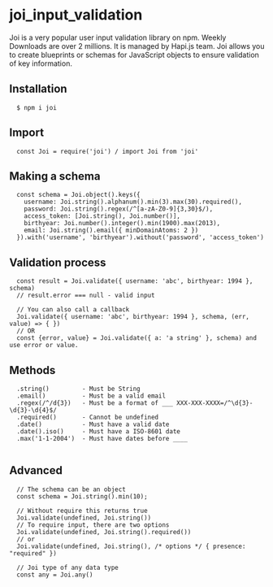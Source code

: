 # joi_input_validation
Joi is a very popular user input validation library on npm. Weekly Downloads are over 2 millions. It is managed by Hapi.js team. Joi allows you to create blueprints or schemas for JavaScript objects to ensure validation of key information.
## Installation
```
  $ npm i joi
```
## Import
```
  const Joi = require('joi') / import Joi from 'joi' 
```
## Making a schema
```
  const schema = Joi.object().keys({
    username: Joi.string().alphanum().min(3).max(30).required(),
    password: Joi.string().regex(/^[a-zA-Z0-9]{3,30}$/),
    access_token: [Joi.string(), Joi.number()],
    birthyear: Joi.number().integer().min(1900).max(2013),
    email: Joi.string().email({ minDomainAtoms: 2 })
  }).with('username', 'birthyear').without('password', 'access_token')
```
## Validation process
```
  const result = Joi.validate({ username: 'abc', birthyear: 1994 }, schema)
  // result.error === null - valid input 

  // You can also call a callback
  Joi.validate({ username: 'abc', birthyear: 1994 }, schema, (err, value) => { })
  // OR
  const {error, value} = Joi.validate({ a: 'a string' }, schema) and use error or value. 
```
## Methods
```
  .string()         - Must be String
  .email()          - Must be a valid email
  .regex(/^/d{3})   - Must be a format of ___ XXX-XXX-XXXX=/^\d{3}-\d{3}-\d{4}$/
  .required()       - Cannot be undefined
  .date()           - Must have a valid date
  .date().iso()     - Must have a ISO-8601 date
  .max('1-1-2004')  - Must have dates before ____
  
```

## Advanced
```
  // The schema can be an object
  const schema = Joi.string().min(10);
  
  // Without require this returns true
  Joi.validate(undefined, Joi.string()) 
  // To require input, there are two options
  Joi.validate(undefined, Joi.string().required())
  // or
  Joi.validate(undefined, Joi.string(), /* options */ { presence: "required" })
  
  // Joi type of any data type
  const any = Joi.any()
  
```
